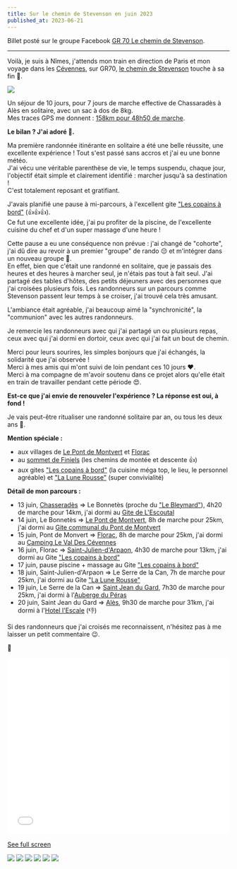 ```yaml
---
title: Sur le chemin de Stevenson en juin 2023
published_at: 2023-06-21
---
```


Billet posté sur le groupe Facebook [GR 70 Le chemin de Stevenson](https://www.facebook.com/groups/275177920764809/posts/781470110135585/).

---

Voilà, je suis à Nîmes, j'attends mon train en direction de Paris et mon voyage dans les [Cévennes](https://fr.wikipedia.org/wiki/C%C3%A9vennes), sur GR70,
[le chemin de Stevenson](https://fr.m.wikipedia.org/wiki/Chemin_de_Stevenson) touche à sa fin 🥹.

<img src="./photos1.jpeg" />

Un séjour de 10 jours, pour 7 jours de marche effective de Chassaradès à Alès en solitaire, avec un sac à dos de 8kg.  
Mes traces GPS me donnent : [158km pour 48h50 de marche](https://umap.openstreetmap.fr/en/map/stevenson-juin-2023_1016724#10/44.2703/4.0979).

**Le bilan ? J'ai adoré 🤩.**

Ma première randonnée itinérante en solitaire a été une belle réussite, une excellente expérience ! Tout s'est passé sans accros et j'ai eu une bonne météo.  
J'ai vécu une véritable parenthèse de vie, le temps suspendu, chaque jour, l'objectif était simple et clairement identifié : marcher jusqu'à sa destination !  
C'est totalement reposant et gratifiant.

J'avais planifié une pause à mi-parcours, à l'excellent gite ["Les copains à bord"](https://www.gites-de-france.com/fr/occitanie/lozere/les-copains-bord-48g631500) (👍👍👍).  
Ce fut une excellente idée, j'ai pu profiter de la piscine, de l'excellente cuisine du chef et d'un super massage d'une heure !

Cette pause a eu une conséquence non prévue : j'ai changé de "cohorte", j'ai dû dire au revoir à un premier "groupe" de rando 😔 et m'intégrer dans un nouveau groupe 🙂.  
En effet, bien que c'était une randonné en solitaire, que je passais des heures et des heures à marcher seul,
je n'étais pas tout à fait seul. J'ai partagé des tables d'hôtes, des petits déjeuners avec des personnes que
j'ai croisées plusieurs fois. Les randonneurs sur un parcours comme Stevenson passent leur temps à se croiser, j'ai trouvé cela très amusant.

L'ambiance était agréable, j'ai beaucoup aimé la "synchronicité", la "communion" avec les autres randonneurs.

Je remercie les randonneurs avec qui j'ai partagé un ou plusieurs repas, ceux avec qui j'ai dormi en dortoir, ceux avec qui j'ai fait un bout de chemin.

Merci pour leurs sourires, les simples bonjours que j'ai échangés, la solidarité que j'ai observée !  
Merci à mes amis qui m'ont suivi de loin pendant ces 10 jours ❤️.  
Merci à ma compagne de m'avoir soutenu dans ce projet alors qu'elle était en train de travailler pendant cette période 😍.

**Est-ce que j'ai envie de renouveler l'expérience ? La réponse est oui, à fond !**

Je vais peut-être ritualiser une randonné solitaire par an, ou tous les deux ans 🤔.

**Mention spéciale :**

- aux villages de [Le Pont de Montvert](https://fr.wikipedia.org/wiki/Le_Pont-de-Montvert) et [Florac](https://fr.wikipedia.org/wiki/Florac)
- au [sommet de Finiels](https://fr.wikipedia.org/wiki/Sommet_de_Finiels) (les chemins de montée et descente 👍)
- aux gites ["Les copains à bord"](https://www.gites-de-france.com/fr/occitanie/lozere/les-copains-bord-48g631500) (la cuisine méga top, le lieu, le personnel agréable) et ["La Lune Rousse"](https://www.lalunerousse-cevennes.fr/) (super convivialité)

**Détail de mon parcours :**

- 13 juin, [Chasseradès](https://fr.wikipedia.org/wiki/Chasserad%C3%A8s) => Le Bonnetès (proche du ["Le Bleymard"](https://fr.wikipedia.org/wiki/Le_Bleymard)), 4h20 de marche pour 14km, j'ai dormi au [Gite de L'Escoutal](https://www.escoutal.com/)
- 14 juin, Le Bonnetès => [Le Pont de Montvert](https://fr.wikipedia.org/wiki/Le_Pont-de-Montvert), 8h de marche pour 25km, j'ai dormi au [Gite communal du Pont de Montvert](https://www.lozere-tourisme.com/gite-communal-du-pont-de-montvert/pont-de-montvert-sud-mont-lozere/hcolllar048v50a3cj)
- 15 juin, Pont de Monvert => [Florac](https://fr.wikipedia.org/wiki/Florac), 8h de marche pour 25km, j'ai dormi au [Camping Le Val Des Cévennes](https://www.lozere-tourisme.com/camping-le-val-des-cevennes/florac-trois-rivieres/hpalar0480000020)
- 16 juin, Florac => [Saint-Julien-d'Arpaon](https://fr.wikipedia.org/wiki/Saint-Julien-d%27Arpaon), 4h30 de marche pour 13km, j'ai dormi au Gite ["Les copains à bord"](<(https://www.gites-de-france.com/fr/occitanie/lozere/les-copains-bord-48g631500)>)
- 17 juin, pause piscine + massage au Gite ["Les copains à bord"](https://www.gites-de-france.com/fr/occitanie/lozere/les-copains-bord-48g631500)
- 18 juin, Saint-Julien-d'Arpaon => Le Serre de la Can, 7h de marche pour 25km, j'ai dormi au Gite ["La Lune Rousse"](https://www.lalunerousse-cevennes.fr/)
- 19 juin, Le Serre de la Can => [Saint Jean du Gard](https://fr.wikipedia.org/wiki/Saint_jean_du_gard), 7h30 de marche pour 25km, j'ai dormi à l'[Auberge du Péras](https://www.aubergeduperas.com/)
- 20 juin, Saint Jean du Gard => [Alès](https://fr.wikipedia.org/wiki/Al%C3%A8s), 9h30 de marche pour 31km, j'ai dormi à l'[Hotel l'Escale](https://escale-ales-hotel.com/) (👎)

Si des randonneurs que j'ai croisés me reconnaissent, n'hésitez pas à me laisser un petit commentaire 😉.

👋

<iframe width="100%" height="400px" frameborder="0" allowfullscreen allow="geolocation" src="//umap.openstreetmap.fr/en/map/stevenson-juin-2023_1016724?scaleControl=false&miniMap=false&scrollWheelZoom=false&zoomControl=true&editMode=disabled&moreControl=true&searchControl=null&tilelayersControl=null&embedControl=null&datalayersControl=true&onLoadPanel=none&captionBar=false&captionMenus=true"></iframe><p><a href="//umap.openstreetmap.fr/en/map/stevenson-juin-2023_1016724?scaleControl=false&miniMap=false&scrollWheelZoom=true&zoomControl=true&editMode=disabled&moreControl=true&searchControl=null&tilelayersControl=null&embedControl=null&datalayersControl=true&onLoadPanel=none&captionBar=false&captionMenus=true">See full screen</a></p>

<img src="./photos2.jpeg" />
<img src="./photos3.jpeg" />
<img src="./photos4.jpeg" />
<img src="./photos5.jpeg" />
<img src="./photos6.jpeg" />
<img src="./photos7.jpeg" />
